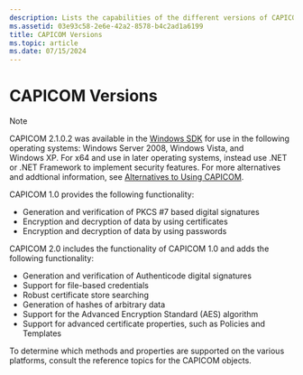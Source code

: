 ```yaml
---
description: Lists the capabilities of the different versions of CAPICOM.
ms.assetid: 03e93c58-2e6e-42a2-8578-b4c2ad1a6199
title: CAPICOM Versions
ms.topic: article
ms.date: 07/15/2024
---
```


# CAPICOM Versions

> [!NOTE]
> CAPICOM 2.1.0.2 was available in the [Windows SDK](https://developer.microsoft.com/windows/downloads/windows-sdk/) for use in the following operating systems: Windows Server 2008, Windows Vista, and Windows XP. For x64 and use in later operating systems, instead use .NET or .NET Framework to implement security features. For more alternatives and addtional information, see [Alternatives to Using CAPICOM](alternatives-to-using-capicom.md).

CAPICOM 1.0 provides the following functionality:

- Generation and verification of PKCS \#7 based digital signatures
- Encryption and decryption of data by using certificates
- Encryption and decryption of data by using passwords

CAPICOM 2.0 includes the functionality of CAPICOM 1.0 and adds the following functionality:

- Generation and verification of Authenticode digital signatures
- Support for file-based credentials
- Robust certificate store searching
- Generation of hashes of arbitrary data
- Support for the Advanced Encryption Standard (AES) algorithm
- Support for advanced certificate properties, such as Policies and Templates

To determine which methods and properties are supported on the various platforms, consult the reference topics for the CAPICOM objects.
